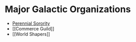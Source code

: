 # Major Galactic Organizations
- [Perennial Sorority](Perennian)
- [[Commerce Guild]]
- [[World Shapers]]
